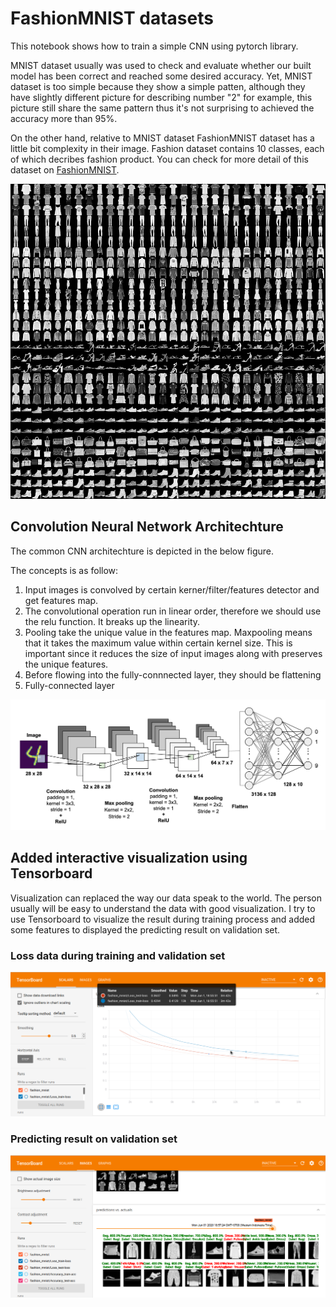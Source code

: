 # FashionMNIST datasets

This notebook shows how to train a simple CNN using pytorch library.

MNIST dataset usually was used to check and evaluate whether our built model has been correct and reached some desired accuracy. Yet, MNIST dataset is too simple because they show a simple patten, although they have slightly different picture for describing number "2" for example, this picture still share the same pattern thus it's not surprising to achieved the accuracy more than 95%.

On the other hand, relative to MNIST dataset FashionMNIST dataset has a little bit complexity in their image. Fashion dataset contains 10 classes, each of which decribes fashion product. You can check for more detail of this dataset on [FashionMNIST](https://github.com/zalandoresearch/fashion-mnist).

![fashion](fig/fashion-mnist-sprite.png)

## Convolution Neural Network Architechture

The common CNN architechture is depicted in the below figure. 

The concepts is as follow:

1. Input images is convolved by certain kerner/filter/features detector and get features map. 
2. The convolutional operation run in linear order, therefore we should use the relu function. It breaks up the linearity.
2. Pooling take the unique value in the features map. Maxpooling means that it takes the maximum value within certain kernel size. This is important since it reduces the size of input images along with preserves the unique features.
3. Before flowing into the fully-connnected layer, they should be flattening
4. Fully-connected layer

![CNN](fig/cnn.png)


## Added interactive visualization using Tensorboard

Visualization can replaced the way our data speak to the world. The person usually will be easy to understand the data with good visualization. I try to use Tensorboard to visualize the result during training process and added some features to displayed the predicting result on validation set.

### Loss data during training and validation set

![loss](fig/loss-tensorboard.png)

### Predicting result on validation set

![val](fig/result-tensorboard.png)
